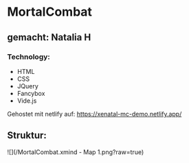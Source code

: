 # MortalCombat
## gemacht: Natalia H
### Technology:
- HTML
- CSS
- JQuery
- Fancybox
- Vide.js

Gehostet mit netlify auf: https://xenatal-mc-demo.netlify.app/

## Struktur:
![](/MortalCombat.xmind - Map 1.png?raw=true)